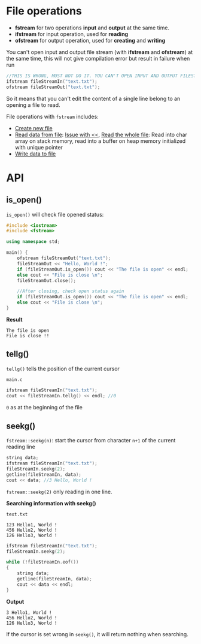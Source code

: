 # File operations

* **fstream** for two operations **input** and **output** at the same time.
* **ifstream** for input operation, used for **reading**
* **ofstream** for output operation, used for **creating** and **writing**

You can't open input and output file stream (with **ifstream** and **ofstream**) at the same time, this will not give compilation error but result in failure when run

```c
//THIS IS WRONG, MUST NOT DO IT. YOU CAN'T OPEN INPUT AND OUTPUT FILESTREAM AT THE SAME TIME
ifstream fileStreamIn("text.txt");
ofstream fileStreamOut("text.txt");
```

So it means that you can't edit the content of a single line belong to an opening a file to read.

File operations with ``fstream`` includes:
* [Create new file](File%20operations.md#create-new-file)
* [Read data from file](File%20operations.md#read-data-from-file): [Issue with <<](File%20operations.md#-caused-reading-separated-by-spaces), [Read the whole file](File%20operations.md#read-the-whole-file): Read into char array on stack memory, read into a buffer on heap memory initialized with unique pointer 
* [Write data to file](File%20operations.md#write-data-to-file)

# API

## is_open()

``is_open()`` will check file opened status:

```cpp
#include <iostream>
#include <fstream>

using namespace std;

main() {
	ofstream fileStreamOut("text.txt");
	fileStreamOut << "Hello, World !";
	if (fileStreamOut.is_open()) cout << "The file is open" << endl;
	else cout << "File is close \n";
	fileStreamOut.close();

	//After closing, check open status again
	if (fileStreamOut.is_open()) cout << "The file is open" << endl;
	else cout << "File is close \n";
}
```

**Result**

```
The file is open
File is close !! 
```
## tellg()

``tellg()`` tells the position of the current cursor

``main.c``

```c
ifstream fileStreamIn("text.txt");
cout << fileStreamIn.tellg() << endl; //0
```

``0`` as at the beginning of the file
## seekg()

``fstream::seekg(n)``: start the cursor from character ``n+1`` of the current reading line

```cpp
string data;
ifstream fileStreamIn("text.txt");
fileStreamIn.seekg(2);
getline(fileStreamIn, data);
cout << data; //3 Hello, World !
```

``fstream::seekg(2)`` only reading in one line.

**Searching information with seekg()**

``text.txt``

```
123 Hello1, World !
456 Hello2, World !
126 Hello3, World !
```

```cpp
ifstream fileStreamIn("text.txt");
fileStreamIn.seekg(2);

while (!fileStreamIn.eof())
{
	string data;	
	getline(fileStreamIn, data);
	cout << data << endl;
}
```
**Output**

```
3 Hello1, World !
456 Hello2, World !
126 Hello3, World !
```

If the cursor is set wrong in ``seekg()``, it will return nothing when searching.
